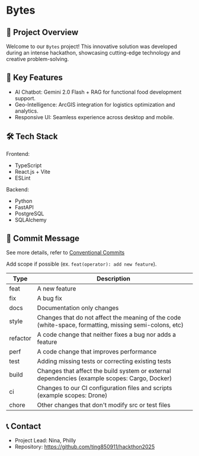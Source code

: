 # Bytes

## 🚀 Project Overview

Welcome to our `Bytes` project! This innovative solution was developed during an intense hackathon, showcasing cutting-edge technology and creative problem-solving.

## 📓 Key Features

- AI Chatbot: Gemini 2.0 Flash + RAG for functional food development support.
- Geo-Intelligence: ArcGIS integration for logistics optimization and analytics.
- Responsive UI: Seamless experience across desktop and mobile.

## 🛠 Tech Stack

Frontend:

- TypeScript
- React.js + Vite
- ESLint

Backend:

- Python
- FastAPI
- PostgreSQL
- SQLAlchemy

## 📝 Commit Message

See more details, refer to [Conventional Commits](https://www.conventionalcommits.org/en)

Add scope if possible (ex. `feat(operator): add new feature`).

| Type     | Description                                                                                            |
| -------- | ------------------------------------------------------------------------------------------------------ |
| feat     | A new feature                                                                                          |
| fix      | A bug fix                                                                                              |
| docs     | Documentation only changes                                                                             |
| style    | Changes that do not affect the meaning of the code (white-space, formatting, missing semi-colons, etc) |
| refactor | A code change that neither fixes a bug nor adds a feature                                              |
| perf     | A code change that improves performance                                                                |
| test     | Adding missing tests or correcting existing tests                                                      |
| build    | Changes that affect the build system or external dependencies (example scopes: Cargo, Docker)          |
| ci       | Changes to our CI configuration files and scripts (example scopes: Drone)                              |
| chore    | Other changes that don't modify src or test files                                                      |

## 📞 Contact

- Project Lead: Nina, Philly
- Repository: https://github.com/ting850911/hackthon2025
